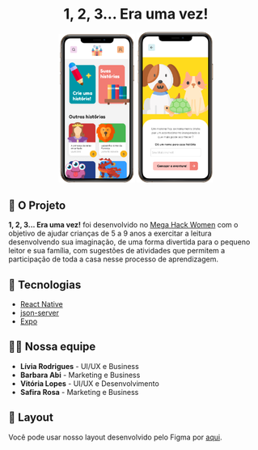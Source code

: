 <h1 align="center">1, 2, 3... Era uma vez!</h1>

<p align="center">
  <img alt="BeTheHero" src=".github/story.png" width="30%">
  <img alt="BeTheHero" src=".github/home.png" width="30%">
</p>

## 🎯 O Projeto
**1, 2, 3... Era uma vez!** foi desenvolvido no [Mega Hack Women](https://www.megahackwomen.com.br/) com o objetivo de ajudar crianças de 5 a 9 anos a exercitar a leitura desenvolvendo sua imaginação, de uma forma divertida para o pequeno leitor e sua família, com sugestões de atividades que permitem a participação de toda a casa nesse processo de aprendizagem.

## :rocket: Tecnologias
- [React Native](https://reactnative.dev/)
- [json-server](https://github.com/typicode/json-server)
- [Expo](https://expo.io/)

## 👯‍♂️ Nossa equipe
- **Lívia Rodrigues** - UI/UX e Business
- **Barbara Abi** - Marketing e Business
- **Vitória Lopes** - UI/UX e Desenvolvimento
- **Safira Rosa** - Marketing e Business

## 🔖 Layout
Você pode usar nosso layout desenvolvido pelo Figma por [aqui](https://www.figma.com/proto/xCTqk8nbkRRv5joe0eAW8R/1%2C-2%2C-3...-Era-uma-vez!?node-id=1%3A2&scaling=scale-down).
